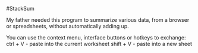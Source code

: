 #StackSum

My father needed this program to summarize various data, from a browser or spreadsheets, without automatically adding up.

You can use the context menu, interface buttons or hotkeys to exchange:
ctrl + V - paste into the current worksheet
shift + V - paste into a new sheet
